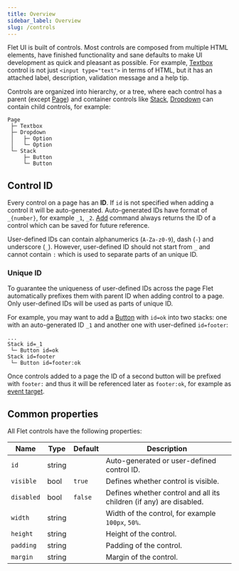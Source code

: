 ```yaml
---
title: Overview
sidebar_label: Overview
slug: /controls
---
```


Flet UI is built of controls. Most controls are composed from multiple HTML elements, have finished functionality and sane defaults to make UI development as quick and pleasant as possible. For example, [Textbox](controls/textbox) control is not just `<input type="text">` in terms of HTML, but it has an attached label, description, validation message and a help tip.

Controls are organized into hierarchy, or a tree, where each control has a parent (except [Page](controls/page)) and container controls like [Stack](controls/stack), [Dropdown](controls/dropdown) can contain child controls, for example:

```
Page
 ├─ Textbox
 ├─ Dropdown
 │   ├─ Option
 │   └─ Option
 └─ Stack
     ├─ Button
     └─ Button
```

## Control ID

Every control on a page has an **ID**. If `id` is not specified when adding a control it will be auto-generated.
Auto-generated IDs have format of `_{number}`, for example `_1`, `_2`. [Add](/docs/reference/protocol/commands/add) command always returns the ID of a control which can be saved for future reference.

User-defined IDs can contain alphanumerics (`A-Za-z0-9`), dash (`-`) and underscore (`_`). However, user-defined ID should not start from `_` and cannot contain `:` which is used to separate parts of an unique ID.

### Unique ID

To guarantee the uniqueness of user-defined IDs across the page Flet automatically prefixes them with parent ID when adding control to a page. Only user-defined IDs will be used as parts of unique ID.

For example, you may want to add a [Button](controls/button) with `id=ok` into two stacks: one with an auto-generated ID `_1` and another one with user-defined `id=footer`:

```
...
Stack id=_1
 └─ Button id=ok
Stack id=footer
 └─ Button id=footer:ok
```

Once controls added to a page the ID of a second button will be prefixed with `footer:` and thus it will be referenced later as `footer:ok`, for example as [event target](/docs/reference/protocol#events).

## Common properties

All Flet controls have the following properties:

| Name       | Type      | Default       | Description |
| ---------- | --------- | ------------- | ----------- |
| `id`       | string    |               | Auto-generated or user-defined control ID.    |
| `visible`  | bool      | `true`        | Defines whether control is visible. |
| `disabled` | bool      | `false`       | Defines whether control and all its children (if any) are disabled. |
| `width`    | string    |               | Width of the control, for example `100px`, `50%`.    |
| `height`   | string    |               | Height of the control.    |
| `padding`  | string    |               | Padding of the control.    |
| `margin`   | string    |               | Margin of the control.    |